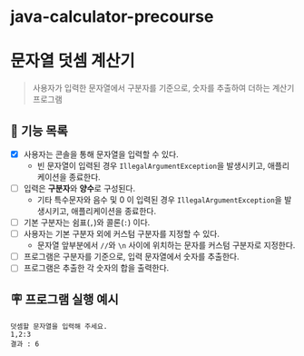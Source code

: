 # java-calculator-precourse

# 문자열 덧셈 계산기

> 사용자가 입력한 문자열에서 구분자를 기준으로, 숫자를 추출하여 더하는 계산기 프로그램

## 🚀 기능 목록

- [x] 사용자는 콘솔을 통해 문자열을 입력할 수 있다.
    - 빈 문자열이 입력된 경우 `IllegalArgumentException`을 발생시키고, 애플리케이션을 종료한다.
- [ ] 입력은 **구분자**와 **양수**로 구성된다.
    - 기타 특수문자와 음수 및 0 이 입력된 경우 `IllegalArgumentException`을 발생시키고, 애플리케이션을 종료한다.
- [ ] 기본 구분자는 쉼표(`,`)와 콜론(`:`) 이다.
- [ ] 사용자는 기본 구분자 외에 커스텀 구분자를 지정할 수 있다.
    - 문자열 앞부분에서 `//`와 `\n` 사이에 위치하는 문자를 커스텀 구분자로 지정한다.
- [ ] 프로그램은 구분자를 기준으로, 입력 문자열에서 숫자를 추출한다.
- [ ] 프로그램은 추출한 각 숫자의 합을 출력한다.

## 🪧 프로그램 실행 예시

```text
덧셈할 문자열을 입력해 주세요.
1,2:3
결과 : 6
```